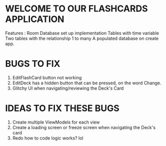 # WELCOME TO OUR FLASHCARDS APPLICATION
Features : Room Database set up implementation
          Tables with time variable
          Two tables with the relationship 1 to many
          A populated database on create app.

# BUGS TO FIX 
1. EditFlashCard button not working
2. EditDeck has a hidden button that can be pressed, on the word Change.
3. Glitchy UI when navigating/reviewing the Deck's Card

# IDEAS TO FIX THESE BUGS
1. Create multiple ViewModels for each view
2. Create a loading screen or freeze screen when navigating the Deck's card
3. Redo how to code logic works? lol
